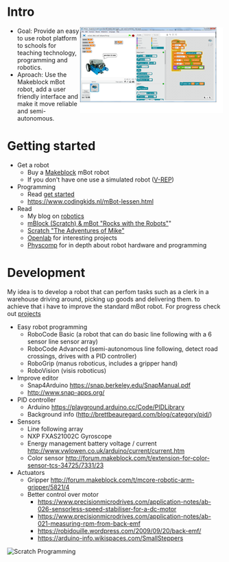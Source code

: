 # Intro

<img align="right" height="200" src="./images/MeLineFollowerSensor_2.png">

* Goal: Provide an easy to use robot platform to schools for teaching technology, programming and robotics.
* Aproach: Use the Makeblock mBot robot, add a user friendly interface and make it move reliable and semi-autonomous.

# Getting started

* Get a robot
  * Buy a [Makeblock](http://www.makeblock.com/) mBot robot
  * If you don't have one use a simulated robot ([V-REP](../V-REP))
* Programming
  * Read [get started](./get_started)
  * https://www.codingkids.nl/mBot-lessen.html
* Read
  * My blog on [robotics](https://tauvicr.wordpress.com/tag/robotics/)
  * [mBlock (Scratch) & mBot "Rocks with the Robots"](https://cdn.shopify.com/s/files/1/1003/6824/files/mBlock_Rocks_with_Robots_Makeblockshop_Compressed_Small.pdf?12769062248011349873)"
  * [Scratch "The Adventures of Mike"](https://cdn.shopify.com/s/files/1/1003/6824/files/Scratch_2.0_The_Adventures_of_Mike_Makeblockshop_Compressed.pdf?12769062248011349873)
  * [Openlab](http://openlab.makeblock.com/) for interesting projects
  * [Physcomp](https://itp.nyu.edu/physcomp/) for in depth about robot hardware and programming

# Development

My idea is to develop a robot that can perfom tasks such as a clerk in a warehouse driving around, picking up goods and delivering them. to achieve that i have to improve the standard mBot robot. For progress check out [projects](https://github.com/Tauvic/Technology-at-school/projects)

* Easy robot programming
  * RoboCode Basic (a robot that can do basic line following with a 6 sensor line sensor array)
  * RoboCode Advanced (semi-autonomous line following, detect road crossings, drives with a PID controller)
  * RoboGrip (manus roboticus, includes a gripper hand)
  * RoboVision (visis roboticus)
* Improve editor
  * Snap4Arduino https://snap.berkeley.edu/SnapManual.pdf
  * http://www.snap-apps.org/
* PID controller
  * Arduino https://playground.arduino.cc/Code/PIDLibrary
  * Background info (http://brettbeauregard.com/blog/category/pid/)
* Sensors
  * Line following array
  * NXP FXAS21002C Gyroscope
  * Energy management battery voltage / current http://www.vwlowen.co.uk/arduino/current/current.htm
  * Color sensor http://forum.makeblock.com/t/extension-for-color-sensor-tcs-34725/7331/23
* Actuators
  * Gripper http://forum.makeblock.com/t/mcore-robotic-arm-gripper/5821/4
  * Better control over motor
    * https://www.precisionmicrodrives.com/application-notes/ab-026-sensorless-speed-stabiliser-for-a-dc-motor
    * https://www.precisionmicrodrives.com/application-notes/ab-021-measuring-rpm-from-back-emf
    * https://robidouille.wordpress.com/2009/09/20/back-emf/
    * https://arduino-info.wikispaces.com/SmallSteppers


![Scratch Programming](https://pbs.twimg.com/media/DOt5ZuGVQAAhaVC.jpg)
